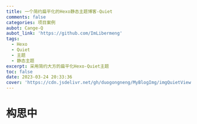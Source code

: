 ```yaml
---
title: 一个简约扁平化的Hexo静态主题博客-Quiet
comments: false
categories: 项目案例
aubot: Cange-Q
aubot_link: 'https://github.com/ImLibermeng'
tags:
  - Hexo
  - Quiet
  - 主题
  - 静态主题
excerpt: 采用简约大方的扁平化Hexo-Quiet主题
toc: false
date: 2023-03-24 20:33:36
cover: 'https://cdn.jsdelivr.net/gh/duogongneng/MyBlogImg/imgQuietView.png'
---
```

# 构思中